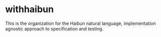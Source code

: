 # withhaibun

This is the organization for the Haibun natural language, implementation agnostic approach to specification and testing.
